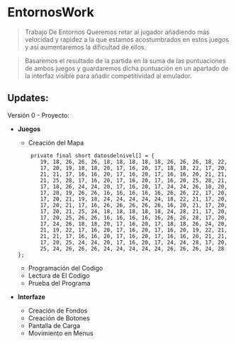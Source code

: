 # EntornosWork
> Trabajo De Entornos
> Queremos retar al jugador añadiendo  más velocidad y rapidez a la que estamos acostumbrados  en estos juegos y así aumentaremos la dificultad de ellos. 

> Basaremos el resultado de la partida en la suma de las puntuaciones de ambos juegos y guardaremos dicha puntuación en un apartado de la interfaz visible para añadir competitividad al emulador.

## Updates:
Versión 0 - Proyecto:
  - **Juegos**
     * Creación del Mapa
     ```[JAVA]
         private final short datosdelnivel[] = {
            19, 18, 26, 26, 26, 18, 18, 18, 18, 18, 26, 26, 26, 18, 22,
            17, 20, 19, 18, 18, 20, 17, 16, 20, 17, 18, 18, 22, 17, 20,
            21, 21, 17, 16, 16, 20, 17, 16, 20, 17, 16, 16, 20, 21, 21,
            21, 25, 28, 17, 16, 20, 17, 16, 20, 17, 16, 20, 25, 28, 21,
            17, 18, 26, 24, 24, 20, 17, 16, 20, 17, 24, 24, 26, 18, 20,
            17, 20, 19, 26, 26, 16, 16, 16, 16, 16, 26, 26, 22, 17, 20,
            17, 20, 21, 19, 18, 24, 24, 24, 24, 24, 18, 22, 21, 17, 20,
            17, 20, 21, 17, 16, 26, 26, 26, 26, 26, 16, 20, 21, 17, 20,
            17, 20, 21, 25, 24, 18, 18, 18, 18, 18, 24, 28, 21, 17, 20,
            17, 20, 25, 26, 26, 16, 16, 16, 16, 16, 26, 26, 28, 17, 20,
            17, 24, 26, 18, 18, 20, 17, 16, 20, 17, 18, 18, 26, 24, 20,
            21, 19, 22, 17, 16, 20, 17, 16, 20, 17, 16, 20, 19, 22, 21,
            21, 21, 17, 16, 16, 20, 17, 16, 20, 17, 16, 16, 20, 21, 21,
            17, 20, 25, 24, 24, 20, 17, 16, 20, 17, 24, 24, 28, 17, 20,
            25, 24, 26, 26, 26, 24, 24, 24, 24, 24, 26, 26, 26, 24, 28
    };    
    ```
     * Programación del Codigo
     * Lectura de El Codigo
     * Prueba del Programa
     
  - **Interfaze**
     * Creación de Fondos
     * Creación de Botones
     * Pantalla de Carga
     * Movimiento en Menus
